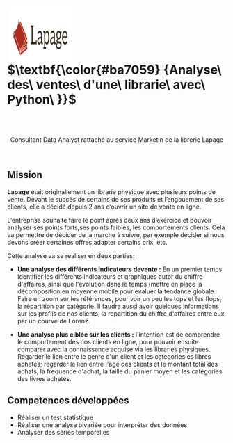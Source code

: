 <h1 ><img align="center" height="130" width="150" src="https://github.com/LucyAGOU/OC_DA_Project6/blob/master/lapage.jpg/"> 
  $\textbf{\color{#ba7059} {Analyse\ des\ ventes\ d'une\ librarie\ avec\ Python\ }}$</h1><br><br>

<p align="center">Consultant Data Analyst rattaché au service Marketin de la librerie Lapage </p> <br>

## **Mission**

**Lapage** était originallement un librarie physique avec plusieurs points de vente. Devant le succès de certains de ses produits et l’engouement de 
ses clients, elle a décidé depuis 2 ans d’ouvrir un site  de vente en ligne.

L’entreprise souhaite faire le point après deux ans d’exercice,et pouvoir analyser ses points forts,ses points faibles, les comportements clients.
Cela va permettre de décider de la marche à suivre, par exemple décider si nous devons créer certaines offres,adapter certains prix, etc.

Cette analyse va se realiser en deux parties:

* **Une analyse des différents indicateurs devente :** En un premier temps identifier les différents indicateurs et graphiques autor du chiffre
  d'affaires, ainsi que l'évolution dans le temps (mettre en place la décomposition en moyenne mobile pour evaluer la tendance globale. Faire un
  zoom sur les références, pour voir un peu les tops et les flops, la répartition par catégorie. Il faudra aussi avoir quelques informations sur
  les profils de nos clients, la repartition du chiffre d'affaires entre eux, par un courve de Lorenz. 
   
* **Une analyse plus ciblée sur les clients :**  l'intention est de comprendre le comportement des nos clients en ligne, pour pouvoir ensuite comparer
    avec la connaissance acquise via les libraries physiques. Regarder le lien entre le genre d'un client et les categories es libres achetés; regarder
  le lien entre l'âge des clients et le montant total des achats, la frequence d'achat, la taille du panier moyen et les catégories des livres achetés.

 ## Competences développées 

* Réaliser un test statistique
* Réaliser une analyse bivariée pour interpréter des données
* Analyser des séries temporelles


